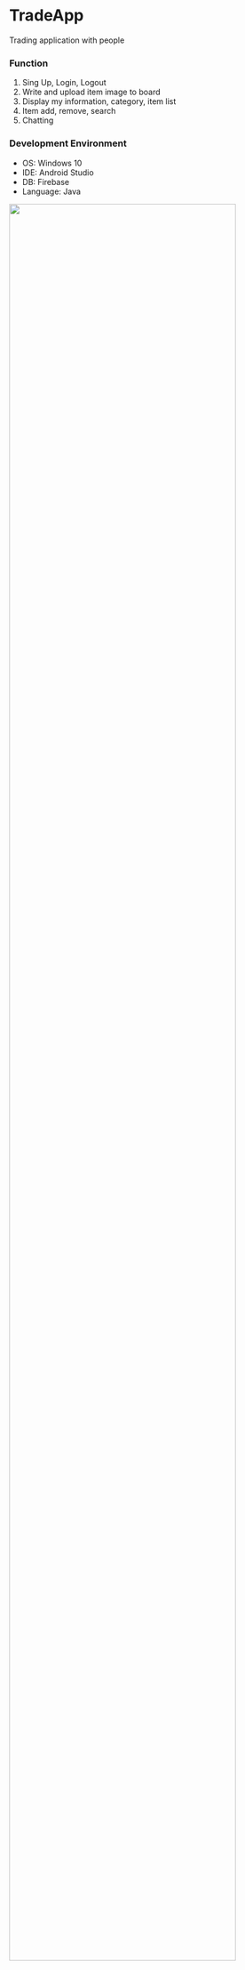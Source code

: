 # TradeApp

Trading application with people

<h3>Function</h3>

1. Sing Up, Login, Logout
2. Write and upload item image to board
3. Display my information, category, item list
4. Item add, remove, search
5. Chatting


<h3>Development Environment</h3>

- OS: Windows 10
- IDE: Android Studio
- DB: Firebase
- Language: Java

<img src="https://user-images.githubusercontent.com/38622982/86523623-f6f19780-bea9-11ea-9a02-d208ddbf274d.png" width="90%"></img>
